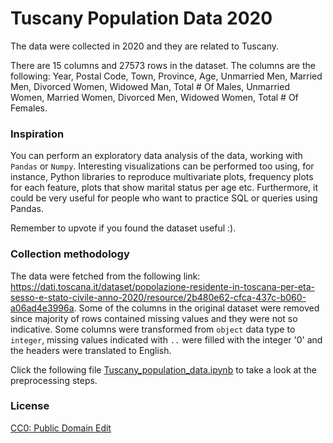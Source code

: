 # Tuscany Population Data 2020

The data were collected in 2020 and they are related to Tuscany.

There are 15 columns and 27573 rows in the dataset. The columns are the following: Year, Postal Code, Town, Province, Age, Unmarried Men, Married Men, Divorced Women, Widowed Man, Total # Of Males, Unmarried Women, Married Women, Divorced Men, Widowed Women, Total # Of Females.

### **Inspiration**
You can perform an exploratory data analysis of the data, working with `Pandas` or `Numpy`.
Interesting visualizations can be performed too using, for instance, Python libraries to reproduce multivariate plots, frequency plots for each feature, plots that show marital status per age etc.
Furthermore, it could be very useful for people who want to practice SQL or queries using Pandas.

Remember to upvote if you found the dataset useful :).

### **Collection methodology**
The data were fetched from the following link: https://dati.toscana.it/dataset/popolazione-residente-in-toscana-per-eta-sesso-e-stato-civile-anno-2020/resource/2b480e62-cfca-437c-b060-a06ad4e3996a.
Some of the columns in the original dataset were removed since majority of rows contained missing values and they were not so indicative.
Some columns were transformed from `object` data type to `integer`, missing values indicated with `..` were filled with the integer '0' and the headers were translated to English.

Click the following file [Tuscany_population_data.ipynb](https://github.com/Iron486/Tuscany_population_data_2020/blob/main/Tuscany_population_data.ipynb) to take a look at the preprocessing steps.

### **License**
[CC0: Public Domain
Edit](https://creativecommons.org/publicdomain/zero/1.0/)
